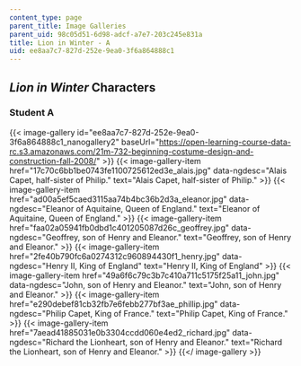 ```yaml
---
content_type: page
parent_title: Image Galleries
parent_uid: 98c05d51-6d98-adcf-a7e7-203c245e831a
title: Lion in Winter - A
uid: ee8aa7c7-827d-252e-9ea0-3f6a864888c1
---
```


_Lion in Winter_ Characters
---------------------------

### Student A
{{< image-gallery id="ee8aa7c7-827d-252e-9ea0-3f6a864888c1_nanogallery2" baseUrl="https://open-learning-course-data-rc.s3.amazonaws.com/21m-732-beginning-costume-design-and-construction-fall-2008/" >}}
{{< image-gallery-item href="17c70c6bb1be0743fe1100725612ed3e_alais.jpg" data-ngdesc="Alais Capet, half-sister of Philip." text="Alais Capet, half-sister of Philip." >}}
{{< image-gallery-item href="ad00a5ef5caed3115aa74b4bc36b2d3a_eleanor.jpg" data-ngdesc="Eleanor of Aquitaine, Queen of England." text="Eleanor of Aquitaine, Queen of England." >}}
{{< image-gallery-item href="faa02a05941fb0dbd1c401205087d26c_geoffrey.jpg" data-ngdesc="Geoffrey, son of Henry and Eleanor." text="Geoffrey, son of Henry and Eleanor." >}}
{{< image-gallery-item href="2fe40b790fc6a0274312c960894430f1_henry.jpg" data-ngdesc="Henry II, King of England" text="Henry II, King of England" >}}
{{< image-gallery-item href="49a6f6c79c3b7c410a711c5175f25a11_john.jpg" data-ngdesc="John, son of Henry and Eleanor." text="John, son of Henry and Eleanor." >}}
{{< image-gallery-item href="e290debef81cb32fb7e6febb277bf3ae_phillip.jpg" data-ngdesc="Philip Capet, King of France." text="Philip Capet, King of France." >}}
{{< image-gallery-item href="7aead41885031e0b3304ccdd060e4ed2_richard.jpg" data-ngdesc="Richard the Lionheart, son of Henry and Eleanor." text="Richard the Lionheart, son of Henry and Eleanor." >}}
{{</ image-gallery >}}